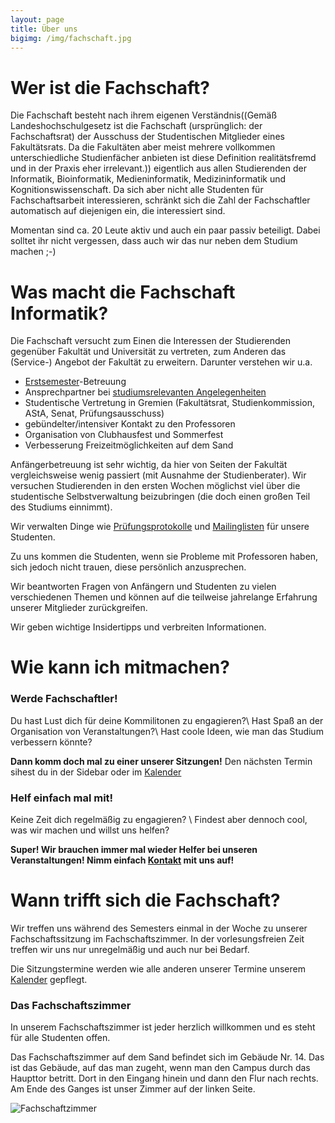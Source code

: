 ```yaml
---
layout: page
title: Über uns
bigimg: /img/fachschaft.jpg
---
```


# Wer ist die Fachschaft?

Die Fachschaft besteht nach ihrem eigenen Verständnis((Gemäß Landeshochschulgesetz ist die Fachschaft (ursprünglich: der Fachschaftsrat) der Ausschuss der Studentischen Mitglieder eines Fakultätsrats. Da die Fakultäten aber meist mehrere vollkommen unterschiedliche Studienfächer anbieten ist diese Definition realitätsfremd und in der Praxis eher irrelevant.)) eigentlich aus allen Studierenden der Informatik, Bioinformatik, Medieninformatik, Medizininformatik und Kognitionswissenschaft. Da sich aber nicht alle Studenten für Fachschaftsarbeit interessieren, schränkt sich die Zahl der Fachschaftler automatisch auf diejenigen ein, die interessiert sind.

Momentan sind ca. 20 Leute aktiv und auch ein paar passiv beteiligt. Dabei solltet ihr nicht vergessen, dass auch wir das nur neben dem Studium machen ;-)


# Was macht die Fachschaft Informatik?

Die Fachschaft versucht zum Einen die Interessen der Studierenden gegenüber Fakultät und Universität zu vertreten, zum Anderen das (Service-) Angebot der Fakultät zu erweitern. Darunter verstehen wir u.a.

* [Erstsemester](/infos/studienanfaenger/)-Betreuung
* Ansprechpartner bei [studiumsrelevanten Angelegenheiten](/infos/studierende/)
* Studentische Vertretung in Gremien (Fakultätsrat, Studienkommission, AStA, Senat, Prüfungsausschuss)
* gebündelter/intensiver Kontakt zu den Professoren
* Organisation von Clubhausfest und Sommerfest
* Verbesserung Freizeitmöglichkeiten auf dem Sand

Anfängerbetreuung ist sehr wichtig, da hier von Seiten der Fakultät vergleichsweise wenig passiert (mit Ausnahme der Studienberater). Wir versuchen Studierenden in den ersten Wochen möglichst viel über die studentische Selbstverwaltung beizubringen (die doch einen großen Teil des Studiums einnimmt).

Wir verwalten Dinge wie [Prüfungsprotokolle](https://ppi.fsi.uni-tuebingen.de/) und [Mailinglisten](https://www.fsi.uni-tuebingen.de/mailman/listinfo) für unsere Studenten.

Zu uns kommen die Studenten, wenn sie Probleme mit Professoren haben, sich jedoch nicht trauen, diese persönlich anzusprechen.

Wir beantworten Fragen von Anfängern und Studenten zu vielen verschiedenen Themen und können auf die teilweise jahrelange Erfahrung unserer Mitglieder zurückgreifen.

Wir geben wichtige Insidertipps und verbreiten Informationen.


# Wie kann ich mitmachen?

### Werde Fachschaftler!
Du hast Lust dich für deine Kommilitonen zu engagieren?\\
Hast Spaß an der Organisation von Veranstaltungen?\\
Hast coole Ideen, wie man das Studium verbessern könnte?

**Dann komm doch mal zu einer unserer Sitzungen!** Den nächsten Termin sihest du in der Sidebar oder im [Kalender](https://cloud.fsi.uni-tuebingen.de/index.php/apps/calendar/p/e8wPTX4TBpCNpb7W/FSI)

### Helf einfach mal mit!
Keine Zeit dich regelmäßig zu engagieren? \\
Findest aber dennoch cool, was wir machen und willst uns helfen?

**Super! Wir brauchen immer mal wieder Helfer bei unseren Veranstaltungen! Nimm einfach [Kontakt](/kontakt) mit uns auf!**


# Wann trifft sich die Fachschaft?

Wir treffen uns während des Semesters einmal in der Woche zu unserer Fachschaftssitzung im Fachschaftszimmer. In der vorlesungsfreien Zeit treffen wir uns nur unregelmäßig und auch nur bei Bedarf.

Die Sitzungstermine werden wie alle anderen unserer Termine unserem [Kalender](https://cloud.fsi.uni-tuebingen.de/index.php/apps/calendar/p/e8wPTX4TBpCNpb7W/FSI) gepflegt.

### Das Fachschaftszimmer
In unserem Fachschaftszimmer ist jeder herzlich willkommen und es steht für alle Studenten offen.

Das Fachschaftszimmer auf dem Sand befindet sich im Gebäude Nr. 14. Das ist das Gebäude, auf das man zugeht, wenn man den Campus durch das Haupttor betritt. Dort in den Eingang hinein und dann den Flur nach rechts. Am Ende des Ganges ist unser Zimmer auf der linken Seite.

![Fachschaftzimmer](/img/sand14.png)
